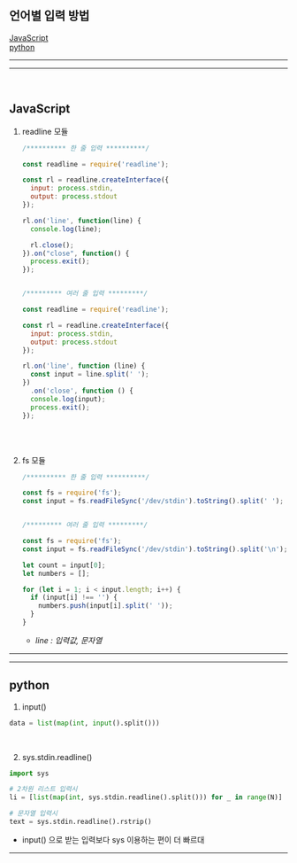 ## 언어별 입력 방법

[JavaScript](#JavaScript)   
[python](#python)   

---------------------
---------------------

<br>

## JavaScript

1. readline 모듈
    ```javaScript
    /********** 한 줄 입력 **********/

    const readline = require('readline');

    const rl = readline.createInterface({
      input: process.stdin,
      output: process.stdout
    });

    rl.on('line', function(line) {
      console.log(line);

      rl.close();
    }).on("close", function() {
      process.exit();
    });


    /********* 여러 줄 입력 *********/

    const readline = require('readline');

    const rl = readline.createInterface({
      input: process.stdin,
      output: process.stdout
    });

    rl.on('line', function (line) {
      const input = line.split(' ');
    })
      .on('close', function () {
      console.log(input);
      process.exit();
    });
    ```

<br><br> 
    
2. fs 모듈
    ```javaScript
    /********** 한 줄 입력 **********/
    
    const fs = require('fs');
    const input = fs.readFileSync('/dev/stdin').toString().split(' ');

    
    /********* 여러 줄 입력 *********/

    const fs = require('fs');
    const input = fs.readFileSync('/dev/stdin').toString().split('\n');

    let count = input[0];
    let numbers = [];

    for (let i = 1; i < input.length; i++) {
      if (input[i] !== '') {
        numbers.push(input[i].split(' '));
      }
    }

    ```
    * *line : 입력값, 문자열*


---------------------
---------------------

## python
  
1. input()
  ```python
  data = list(map(int, input().split()))
  ```

<br>

2. sys.stdin.readline()
  ```python
  import sys

  # 2차원 리스트 입력시
  li = [list(map(int, sys.stdin.readline().split())) for _ in range(N)]

  # 문자열 입력시
  text = sys.stdin.readline().rstrip()  
  ```

  * input() 으로 받는 입력보다 sys 이용하는 편이 더 빠르대

-----------------------